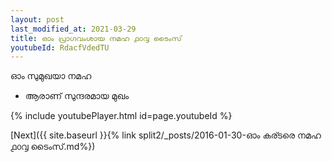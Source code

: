 ```yaml
---
layout: post
last_modified_at: 2021-03-29
title: ഓം പ്രാഗവംശായ നമഹ ൧൦൮ ടൈംസ്
youtubeId: RdacfVdedTU
---
```

 
 
 ഓം സുമുഖയാ നമഹ 
 
 -  ആരാണ് സുന്ദരമായ മുഖം 
 
  
 
  
 
 
 
 
 
 


{% include youtubePlayer.html id=page.youtubeId %}
 
[Next]({{ site.baseurl }}{% link  split2/_posts/2016-01-30-ഓം കര്ടരെ നമഹ ൧൦൮ ടൈംസ്.md%})
 
